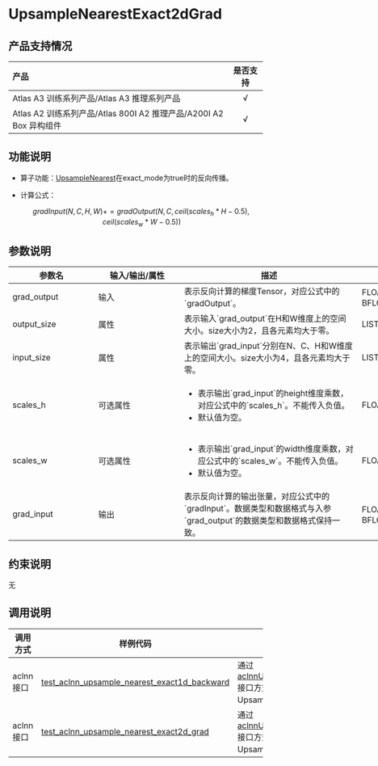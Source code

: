 # UpsampleNearestExact2dGrad

## 产品支持情况

|产品             |  是否支持  |
|:-------------------------|:----------:|
|  <term>Atlas A3 训练系列产品/Atlas A3 推理系列产品</term>   |     √    |
|  <term>Atlas A2 训练系列产品/Atlas 800I A2 推理产品/A200I A2 Box 异构组件</term>     |     √    |

## 功能说明

- 算子功能：[UpsampleNearest](../upsample_nearest/README.md)在exact_mode为true时的反向传播。
- 计算公式：
  
  $$
  gradInput(N, C, H, W) += gradOutput( N, C, ceil ( scales_h * H - 0.5 ),  ceil ( scales_w * W - 0.5 )) 
  $$

## 参数说明

<table style="undefined;table-layout: fixed; width: 1005px"><colgroup>
  <col style="width: 170px">
  <col style="width: 170px">
  <col style="width: 352px">
  <col style="width: 213px">
  <col style="width: 100px">
  </colgroup>
  <thead>
    <tr>
      <th>参数名</th>
      <th>输入/输出/属性</th>
      <th>描述</th>
      <th>数据类型</th>
      <th>数据格式</th>
    </tr></thead>
  <tbody>
    <tr>
      <td>grad_output</td>
      <td>输入</td>
      <td>表示反向计算的梯度Tensor，对应公式中的`gradOutput`。</td>
      <td>FLOAT32、FLOAT16、BFLOAT16</td>
      <td>ND</td><!--aclnn多增了一个NCHW-->
    </tr>
    <tr>
      <td>output_size</td>
      <td>属性</td><!--aclnn是必选输入-->
      <td>表示输入`grad_output`在H和W维度上的空间大小。size大小为2，且各元素均大于零。</td><!--opdef中是否是2维不确定，这个参考的是aclnn，待确认-->
      <td>LISTINT</td>
      <td>-</td>
    </tr>
    <tr>
      <td>input_size</td>
      <td>属性</td><!--aclnn是必选输入-->
      <td>表示输出`grad_input`分别在N、C、H和W维度上的空间大小。size大小为4，且各元素均大于零。</td><!--opdef中是否是2维不确定，这个参考的是aclnn，待确认-->
      <td>LISTINT</td>
      <td>-</td>
    </tr>
    <tr>
      <td>scales_h</td>
      <td>可选属性</td><!--aclnn是必选输入-->
      <td><ul><li>表示输出`grad_input`的height维度乘数，对应公式中的`scales_h`。不能传入负值。</li><li>默认值为空。</li></ul></td>
      <td>FLOAT</td>
      <td>-</td>
    </tr>
    <tr>
      <td>scales_w</td>
      <td>可选属性</td><!--aclnn是必选输入-->
      <td><ul><li>表示输出`grad_input`的width维度乘数，对应公式中的`scales_w`。不能传入负值。</li><li>默认值为空。</li></ul></td>
      <td>FLOAT</td>
      <td>-</td>
    </tr>
    <tr>
      <td>grad_input</td>
      <td>输出</td>
      <td>表示反向计算的输出张量，对应公式中的`gradInput`。数据类型和数据格式与入参`grad_output`的数据类型和数据格式保持一致。</td>
      <td>FLOAT32、FLOAT16、BFLOAT16</td>
      <td>ND</td>
    </tr>
  </tbody></table>


## 约束说明

无

## 调用说明

| 调用方式   | 样例代码           | 说明                                         |
| ---------------- | --------------------------- | --------------------------------------------------- |
| aclnn接口  | [test_aclnn_upsample_nearest_exact1d_backward](examples/test_aclnn_upsample_nearest_exact1d_backward.cpp) | 通过[aclnnUpsampleNearestExact1dBackward](docs/aclnnUpsampleNearestExact1dBackward.md)接口方式调用UpsampleNearestExact2dGrad算子。 |
| aclnn接口  | [test_aclnn_upsample_nearest_exact2d_grad](examples/test_aclnn_upsample_nearest_exact2d_grad.cpp) | 通过[aclnnUpsampleNearestExact2dBackward](docs/aclnnUpsampleNearestExact2dBackward.md)接口方式调用UpsampleNearestExact2dGrad算子。 |
<!--
| 图模式 | [test_geir_upsample_nearest2d_backward](examples/test_geir_upsample_nearest2d_backward.cpp)  | 通过[算子IR](op_graph/upsample_nearest2d_backward_proto.h)构图方式调用UpsampleNearestExact2dGrad算子。         |
-->